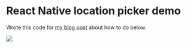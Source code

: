 # React Native location picker demo

Wrote this code for [my blog post](https://designplox.com/blog/keep-marker-in-center-and-move-map-around-it) about how to do below.

![](https://alizahid.cdn.prismic.io/alizahid%2F488a1c5f-8020-4f6a-8c1f-088e70832d1b_location-picker-demo.gif)
